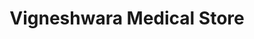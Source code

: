 ---
title: "Vigneshwara Medical Store"
url: /jagtial/vigneshwara-medical-store/
shop: medical supply
---